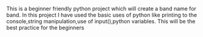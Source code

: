 This is a beginner friendly python project which will create a band name for band.
In this project I have used the basic uses of python like printing to the console,string manipulation,use of input(),python variables.
This will be the best practice for the beginners
